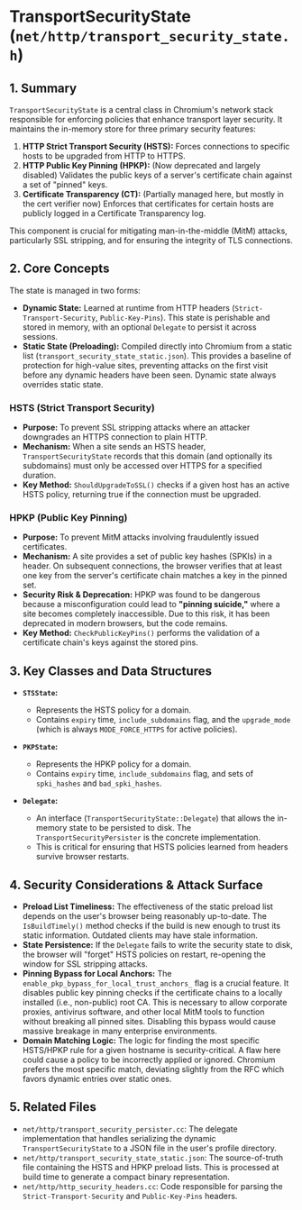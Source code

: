# TransportSecurityState (`net/http/transport_security_state.h`)

## 1. Summary

`TransportSecurityState` is a central class in Chromium's network stack responsible for enforcing policies that enhance transport layer security. It maintains the in-memory store for three primary security features:

1.  **HTTP Strict Transport Security (HSTS):** Forces connections to specific hosts to be upgraded from HTTP to HTTPS.
2.  **HTTP Public Key Pinning (HPKP):** (Now deprecated and largely disabled) Validates the public keys of a server's certificate chain against a set of "pinned" keys.
3.  **Certificate Transparency (CT):** (Partially managed here, but mostly in the cert verifier now) Enforces that certificates for certain hosts are publicly logged in a Certificate Transparency log.

This component is crucial for mitigating man-in-the-middle (MitM) attacks, particularly SSL stripping, and for ensuring the integrity of TLS connections.

## 2. Core Concepts

The state is managed in two forms:

*   **Dynamic State:** Learned at runtime from HTTP headers (`Strict-Transport-Security`, `Public-Key-Pins`). This state is perishable and stored in memory, with an optional `Delegate` to persist it across sessions.
*   **Static State (Preloading):** Compiled directly into Chromium from a static list (`transport_security_state_static.json`). This provides a baseline of protection for high-value sites, preventing attacks on the first visit before any dynamic headers have been seen. Dynamic state always overrides static state.

### HSTS (Strict Transport Security)

*   **Purpose:** To prevent SSL stripping attacks where an attacker downgrades an HTTPS connection to plain HTTP.
*   **Mechanism:** When a site sends an HSTS header, `TransportSecurityState` records that this domain (and optionally its subdomains) must only be accessed over HTTPS for a specified duration.
*   **Key Method:** `ShouldUpgradeToSSL()` checks if a given host has an active HSTS policy, returning true if the connection must be upgraded.

### HPKP (Public Key Pinning)

*   **Purpose:** To prevent MitM attacks involving fraudulently issued certificates.
*   **Mechanism:** A site provides a set of public key hashes (SPKIs) in a header. On subsequent connections, the browser verifies that at least one key from the server's certificate chain matches a key in the pinned set.
*   **Security Risk & Deprecation:** HPKP was found to be dangerous because a misconfiguration could lead to **"pinning suicide,"** where a site becomes completely inaccessible. Due to this risk, it has been deprecated in modern browsers, but the code remains.
*   **Key Method:** `CheckPublicKeyPins()` performs the validation of a certificate chain's keys against the stored pins.

## 3. Key Classes and Data Structures

*   **`STSState`:**
    *   Represents the HSTS policy for a domain.
    *   Contains `expiry` time, `include_subdomains` flag, and the `upgrade_mode` (which is always `MODE_FORCE_HTTPS` for active policies).

*   **`PKPState`:**
    *   Represents the HPKP policy for a domain.
    *   Contains `expiry` time, `include_subdomains` flag, and sets of `spki_hashes` and `bad_spki_hashes`.

*   **`Delegate`:**
    *   An interface (`TransportSecurityState::Delegate`) that allows the in-memory state to be persisted to disk. The `TransportSecurityPersister` is the concrete implementation.
    *   This is critical for ensuring that HSTS policies learned from headers survive browser restarts.

## 4. Security Considerations & Attack Surface

*   **Preload List Timeliness:** The effectiveness of the static preload list depends on the user's browser being reasonably up-to-date. The `IsBuildTimely()` method checks if the build is new enough to trust its static information. Outdated clients may have stale information.
*   **State Persistence:** If the `Delegate` fails to write the security state to disk, the browser will "forget" HSTS policies on restart, re-opening the window for SSL stripping attacks.
*   **Pinning Bypass for Local Anchors:** The `enable_pkp_bypass_for_local_trust_anchors_` flag is a crucial feature. It disables public key pinning checks if the certificate chains to a locally installed (i.e., non-public) root CA. This is necessary to allow corporate proxies, antivirus software, and other local MitM tools to function without breaking all pinned sites. Disabling this bypass would cause massive breakage in many enterprise environments.
*   **Domain Matching Logic:** The logic for finding the most specific HSTS/HPKP rule for a given hostname is security-critical. A flaw here could cause a policy to be incorrectly applied or ignored. Chromium prefers the most specific match, deviating slightly from the RFC which favors dynamic entries over static ones.

## 5. Related Files

*   `net/http/transport_security_persister.cc`: The delegate implementation that handles serializing the dynamic `TransportSecurityState` to a JSON file in the user's profile directory.
*   `net/http/transport_security_state_static.json`: The source-of-truth file containing the HSTS and HPKP preload lists. This is processed at build time to generate a compact binary representation.
*   `net/http/http_security_headers.cc`: Code responsible for parsing the `Strict-Transport-Security` and `Public-Key-Pins` headers.